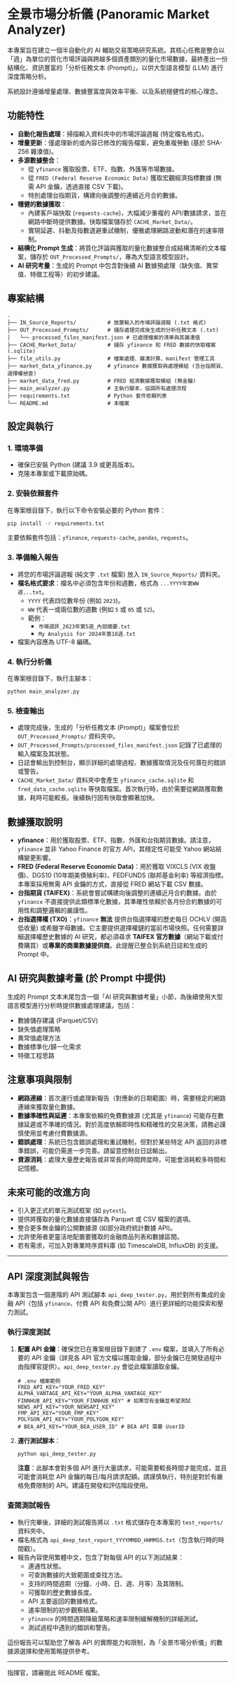 # 全景市場分析儀 (Panoramic Market Analyzer)

本專案旨在建立一個半自動化的 AI 輔助交易策略研究系統。其核心任務是整合以「週」為單位的質化市場評論與跨越多個資產類別的量化市場數據，最終產出一份結構化、資訊豐富的「分析任務文本 (Prompt)」，以供大型語言模型 (LLM) 進行深度策略分析。

系統設計遵循增量處理、數據豐富度與效率平衡、以及系統穩健性的核心理念。

## 功能特性

*   **自動化報告處理**：掃描輸入資料夾中的市場評論週報 (特定檔名格式)。
*   **增量更新**：僅處理新的或內容已修改的報告檔案，避免重複勞動 (基於 SHA-256 雜湊值)。
*   **多源數據整合**：
    *   從 `yfinance` 獲取股票、ETF、指數、外匯等市場數據。
    *   從 `FRED (Federal Reserve Economic Data)` 獲取宏觀經濟指標數據 (無需 API 金鑰，透過直接 CSV 下載)。
    *   特別處理台指期貨，構建向後調整的連續近月合約數據。
*   **穩健的數據獲取**：
    *   內建客戶端快取 (`requests-cache`)，大幅減少重複的 API/數據請求，並在網路中斷時提供數據。快取檔案儲存於 `CACHE_Market_Data/`。
    *   實現延遲、抖動及指數退避重試機制，優雅處理網路波動和潛在的速率限制。
*   **結構化 Prompt 生成**：將質化評論與獲取的量化數據整合成結構清晰的文本檔案，儲存於 `OUT_Processed_Prompts/`，專為大型語言模型設計。
*   **AI 研究考量**：生成的 Prompt 中包含對後續 AI 數據預處理（缺失值、異常值、特徵工程等）的初步建議。

## 專案結構

```
.
├── IN_Source_Reports/          # 放置輸入的市場評論週報 (.txt 格式)
├── OUT_Processed_Prompts/      # 儲存處理完成後生成的分析任務文本 (.txt)
│   └── processed_files_manifest.json # 已處理檔案的清單與其雜湊值
├── CACHE_Market_Data/          # 儲存 yfinance 和 FRED 數據的快取檔案 (.sqlite)
├── file_utils.py               # 檔案處理、雜湊計算、manifest 管理工具
├── market_data_yfinance.py     # yfinance 數據獲取與處理模組 (含台指期貨、選擇權檢查)
├── market_data_fred.py         # FRED 經濟數據獲取模組 (無金鑰)
├── main_analyzer.py            # 主執行腳本，協調所有處理流程
├── requirements.txt            # Python 套件依賴列表
└── README.md                   # 本檔案
```

## 設定與執行

### 1. 環境準備

*   確保已安裝 Python (建議 3.9 或更高版本)。
*   克隆本專案或下載原始碼。

### 2. 安裝依賴套件

在專案根目錄下，執行以下命令安裝必要的 Python 套件：
```bash
pip install -r requirements.txt
```
主要依賴套件包括：`yfinance`, `requests-cache`, `pandas`, `requests`。

### 3. 準備輸入報告

*   將您的市場評論週報 (純文字 `.txt` 檔案) 放入 `IN_Source_Reports/` 資料夾。
*   **檔名格式要求**：檔名中必須包含年份和週數，格式為 `...YYYY年第WW週...txt`。
    *   `YYYY` 代表四位數年份 (例如 `2023`)。
    *   `WW` 代表一或兩位數的週數 (例如 `5` 或 `05` 或 `52`)。
    *   範例：
        *   `市場週評_2023年第5週_內部摘要.txt`
        *   `My Analysis for 2024年第18週.txt`
*   檔案內容應為 UTF-8 編碼。

### 4. 執行分析儀

在專案根目錄下，執行主腳本：
```bash
python main_analyzer.py
```

### 5. 檢查輸出

*   處理完成後，生成的「分析任務文本 (Prompt)」檔案會位於 `OUT_Processed_Prompts/` 資料夾中。
*   `OUT_Processed_Prompts/processed_files_manifest.json` 記錄了已處理的輸入檔案及其狀態。
*   日誌會輸出到控制台，顯示詳細的處理過程、數據獲取情況及任何潛在的錯誤或警告。
*   `CACHE_Market_Data/` 資料夾中會產生 `yfinance_cache.sqlite` 和 `fred_data_cache.sqlite` 等快取檔案。首次執行時，由於需要從網路獲取數據，耗時可能較長。後續執行因有快取會顯著加快。

## 數據獲取說明

*   **yfinance**：用於獲取股票、ETF、指數、外匯和台指期貨數據。請注意，`yfinance` 並非 Yahoo Finance 的官方 API，其穩定性可能受 Yahoo 網站結構變更影響。
*   **FRED (Federal Reserve Economic Data)**：用於獲取 VIXCLS (VIX 收盤價)、DGS10 (10年期美債殖利率)、FEDFUNDS (聯邦基金利率) 等經濟指標。本專案採用無需 API 金鑰的方式，直接從 FRED 網站下載 CSV 數據。
*   **台指期貨 (TAIFEX)**：系統會嘗試構建向後調整的連續近月合約數據。由於 `yfinance` 不直接提供此類標準化數據，其準確性依賴於各月份合約數據的可用性和調整邏輯的嚴謹性。
*   **台指選擇權 (TXO)**：`yfinance` **無法** 提供台指選擇權的歷史每日 OCHLV (開高低收量) 或希臘字母數據。它主要提供選擇權鏈的當前市場快照。任何需要詳細選擇權歷史數據的 AI 研究，都必須尋求 **TAIFEX 官方數據**（網站下載或付費購買）或**專業的商業數據提供商**。此提醒已整合到系統日誌和生成的 Prompt 中。

## AI 研究與數據考量 (於 Prompt 中提供)

生成的 Prompt 文本末尾包含一個「AI 研究與數據考量」小節，為後續使用大型語言模型進行分析時提供數據處理建議，包括：
*   數據儲存建議 (Parquet/CSV)
*   缺失值處理策略
*   異常值處理方法
*   數據標準化/歸一化需求
*   特徵工程思路

## 注意事項與限制

*   **網路連線**：首次運行或處理新報告（對應新的日期範圍）時，需要穩定的網路連線來獲取量化數據。
*   **數據準確性與延遲**：本專案依賴的免費數據源 (尤其是 `yfinance`) 可能存在數據延遲或不準確的情況。對於高度依賴即時性和精確性的交易決策，請務必謹慎使用並考慮付費數據源。
*   **錯誤處理**：系統已包含錯誤處理和重試機制，但對於某些特定 API 返回的非標準錯誤，可能仍需進一步完善。請留意控制台日誌輸出。
*   **資源消耗**：處理大量歷史報告或非常長的時間跨度時，可能會消耗較多時間和記憶體。

## 未來可能的改進方向

*   引入更正式的單元測試框架 (如 `pytest`)。
*   提供將獲取的量化數據直接儲存為 Parquet 或 CSV 檔案的選項。
*   整合更多無金鑰的公開數據源 (如部分政府統計數據 API)。
*   允許使用者更靈活地配置要獲取的金融商品列表和數據區間。
*   若有需求，可加入對專業時序資料庫 (如 TimescaleDB, InfluxDB) 的支援。

---

## API 深度測試與報告

本專案包含一個進階的 API 測試腳本 `api_deep_tester.py`，用於對所有集成的金融 API（包括 `yfinance`、付費 API 和免費公開 API）進行更詳細的功能探索和壓力測試。

### 執行深度測試

1.  **配置 API 金鑰**：確保您已在專案根目錄下創建了 `.env` 檔案，並填入了所有必要的 API 金鑰（詳見各 API 官方文檔以獲取金鑰，部分金鑰已在開發過程中由指揮官提供）。`api_deep_tester.py` 會從此檔案讀取金鑰。
    ```dotenv
    # .env 檔案範例
    FRED_API_KEY="YOUR_FRED_KEY"
    ALPHA_VANTAGE_API_KEY="YOUR_ALPHA_VANTAGE_KEY"
    FINNHUB_API_KEY="YOUR_FINNHUB_KEY" # 如果您有金鑰並希望測試
    NEWS_API_KEY="YOUR_NEWSAPI_KEY"
    FMP_API_KEY="YOUR_FMP_KEY"
    POLYGON_API_KEY="YOUR_POLYGON_KEY"
    # BEA_API_KEY="YOUR_BEA_USER_ID" # BEA API 需要 UserID
    ```

2.  **運行測試腳本**：
    ```bash
    python api_deep_tester.py
    ```
    **注意**：此腳本會對多個 API 進行大量請求，可能需要較長時間才能完成，並且可能會消耗您 API 金鑰的每日/每月請求配額。請謹慎執行，特別是對於有嚴格免費限制的 API。建議在開發和評估階段使用。

### 查閱測試報告

*   執行完畢後，詳細的測試報告將以 `.txt` 格式儲存在本專案的 `test_reports/` 資料夾中。
*   檔名格式為 `api_deep_test_report_YYYYMMDD_HHMMSS.txt`（包含執行時的時間戳）。
*   報告內容使用繁體中文，包含了對每個 API 的以下測試結果：
    *   連通性狀態。
    *   可查詢數據的大致範圍或查找方法。
    *   支持的時間週期（分鐘、小時、日、週、月等）及其限制。
    *   可獲取的歷史數據長度。
    *   API 主要返回的數據格式。
    *   速率限制的初步觀察結果。
    *   `yfinance` 的時間週期降級策略和速率限制緩解機制的詳細測試。
    *   測試過程中遇到的錯誤和警告。

這份報告可以幫助您了解各 API 的實際能力和限制，為「全景市場分析儀」的數據源選擇和使用策略提供參考。

---
指揮官，請審閱此 README 檔案。
